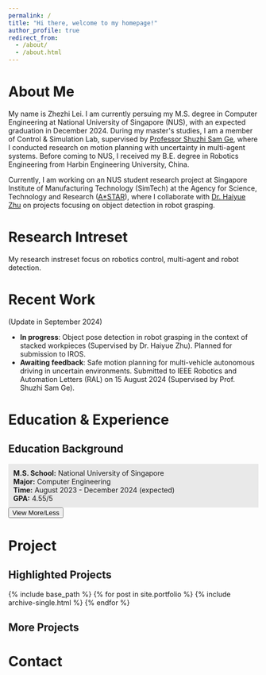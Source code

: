 ```yaml
---
permalink: /
title: "Hi there, welcome to my homepage!"
author_profile: true
redirect_from: 
  - /about/
  - /about.html
---
```

# <a id="Home"></a> About Me
My name is Zhezhi Lei. I am currently persuing my M.S. degree in Computer Engineering at National University of Singapore (NUS), with an expected graduation in December 2024. During my master's studies, I am a member of Control & Simulation Lab, supervised by [Professor Shuzhi Sam Ge](https://cde.nus.edu.sg/ece/staff/ge-shuzhi-sam/), where I conducted research on motion planning with uncertainty in multi-agent systems. Before coming to NUS, I received my B.E. degree in Robotics Engineering from Harbin Engineering University, China.

Currently, I am working on an NUS student research project at Singapore Institute of Manufacturing Technology (SimTech) at the Agency for Science, Technology and Research ([A*STAR](https://www.a-star.edu.sg/)), where I collaborate with [Dr. Haiyue Zhu](https://scholar.google.com/citations?hl=en&user=uO_R9wQAAAAJ) on projects focusing on object detection in robot grasping.

# Research Intreset
My research instreset focus on robotics control, multi-agent and robot detection. 

# Recent Work 
(Update in September 2024)
- **In progress**: Object pose detection in robot grasping in the context of stacked workpieces (Supervised by Dr. Haiyue Zhu). Planned for submission to IROS.
- **Awaiting feedback**: Safe motion planning for multi-vehicle autonomous driving in uncertain environments. Submitted to IEEE Robotics and Automation Letters (RAL) on 15 August 2024 (Supervised by Prof. Shuzhi Sam Ge).

# <a id="Experience"></a> Education & Experience
<head>
<style>
.details {
    display: none;
    overflow: hidden;
    background-color: #f1f1f1;
    padding: 10px;
    margin-top: 5px;
}
.summary {
    background-color: #e9e9e9;
    padding: 10px;
    margin-top: 5px;
}
</style>
</head>
<body>

<h2>Education Background</h2>
<div class="summary">
    <strong>M.S. School:</strong> National University of Singapore<br>
    <strong>Major:</strong> Computer Engineering<br>
    <strong>Time:</strong> August 2023 - December 2024 (expected)<br>
    <strong>GPA:</strong> 4.55/5
</div>
<button onclick="toggleDetails('educationDetails')">View More/Less</button>
<div id="educationDetails" class="details">
    <strong>Detailed Experience:</strong>
    <ul>
        <li>Participated in advanced robotics research projects focusing on AI applications.</li>
        <li>Developed software for autonomous drones as part of a capstone project.</li>
        <li>Contributed to open-source projects relevant to real-time data processing.</li>
    </ul>
</div>

<script>
function toggleDetails(id) {
    var element = document.getElementById(id);
    if (element.style.display === 'block') {
        element.style.display = 'none';
    } else {
        element.style.display = 'block';
    }
}
</script>

</body>

# <a id="Project"></a> Project
## Highlighted Projects
{% include base_path %}
{% for post in site.portfolio %}
  {% include archive-single.html %}
{% endfor %}
## More Projects

# <a id="Contact"></a> Contact


